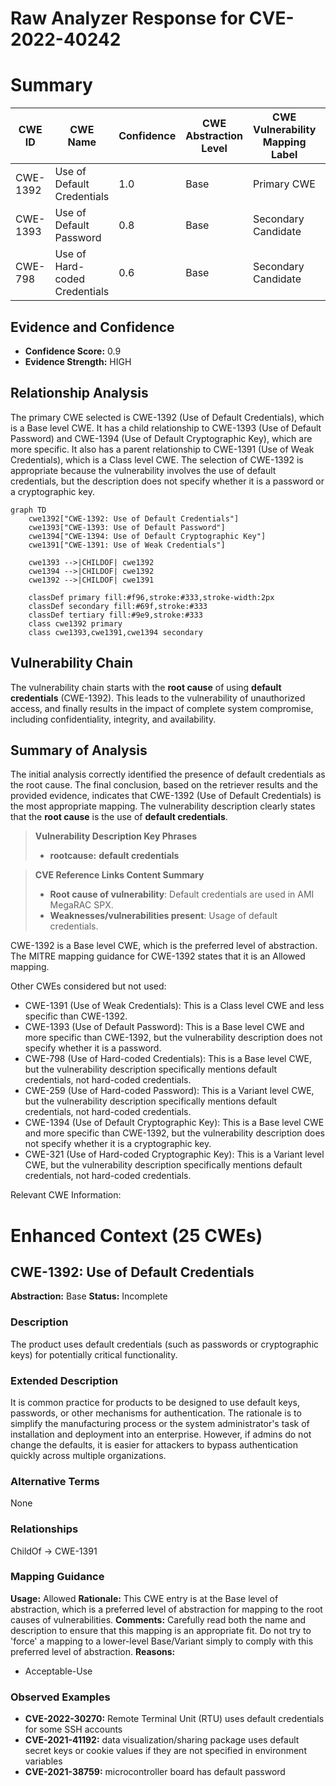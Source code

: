 # Raw Analyzer Response for CVE-2022-40242

# Summary
| CWE ID  | CWE Name                        | Confidence | CWE Abstraction Level | CWE Vulnerability Mapping Label | CWE-Vulnerability Mapping Notes |
|---------|---------------------------------|------------|-----------------------|---------------------------------|---------------------------------|
| CWE-1392 | Use of Default Credentials      | 1.0        | Base                  | Primary CWE                     | Allowed                         |
| CWE-1393 | Use of Default Password         | 0.8        | Base                  | Secondary Candidate             | Allowed                         |
| CWE-798  | Use of Hard-coded Credentials   | 0.6        | Base                  | Secondary Candidate             | Allowed                         |

## Evidence and Confidence

*   **Confidence Score:** 0.9
*   **Evidence Strength:** HIGH

## Relationship Analysis
The primary CWE selected is CWE-1392 (Use of Default Credentials), which is a Base level CWE. It has a child relationship to CWE-1393 (Use of Default Password) and CWE-1394 (Use of Default Cryptographic Key), which are more specific. It also has a parent relationship to CWE-1391 (Use of Weak Credentials), which is a Class level CWE. The selection of CWE-1392 is appropriate because the vulnerability involves the use of default credentials, but the description does not specify whether it is a password or a cryptographic key.

```mermaid
graph TD
    cwe1392["CWE-1392: Use of Default Credentials"]
    cwe1393["CWE-1393: Use of Default Password"]
    cwe1394["CWE-1394: Use of Default Cryptographic Key"]
    cwe1391["CWE-1391: Use of Weak Credentials"]

    cwe1393 -->|CHILDOF| cwe1392
    cwe1394 -->|CHILDOF| cwe1392
    cwe1392 -->|CHILDOF| cwe1391

    classDef primary fill:#f96,stroke:#333,stroke-width:2px
    classDef secondary fill:#69f,stroke:#333
    classDef tertiary fill:#9e9,stroke:#333
    class cwe1392 primary
    class cwe1393,cwe1391,cwe1394 secondary
```

## Vulnerability Chain
The vulnerability chain starts with the **root cause** of using **default credentials** (CWE-1392). This leads to the vulnerability of unauthorized access, and finally results in the impact of complete system compromise, including confidentiality, integrity, and availability.

## Summary of Analysis
The initial analysis correctly identified the presence of default credentials as the root cause. The final conclusion, based on the retriever results and the provided evidence, indicates that CWE-1392 (Use of Default Credentials) is the most appropriate mapping. The vulnerability description clearly states that the **root cause** is the use of **default credentials**.

> **Vulnerability Description Key Phrases**
> -   **rootcause:** **default credentials**

> **CVE Reference Links Content Summary**
> -   **Root cause of vulnerability**: Default credentials are used in AMI MegaRAC SPX.
> -   **Weaknesses/vulnerabilities present**: Usage of default credentials.

CWE-1392 is a Base level CWE, which is the preferred level of abstraction. The MITRE mapping guidance for CWE-1392 states that it is an Allowed mapping.

Other CWEs considered but not used:

*   CWE-1391 (Use of Weak Credentials): This is a Class level CWE and less specific than CWE-1392.
*   CWE-1393 (Use of Default Password): This is a Base level CWE and more specific than CWE-1392, but the vulnerability description does not specify whether it is a password.
*   CWE-798 (Use of Hard-coded Credentials): This is a Base level CWE, but the vulnerability description specifically mentions default credentials, not hard-coded credentials.
*   CWE-259 (Use of Hard-coded Password): This is a Variant level CWE, but the vulnerability description specifically mentions default credentials, not hard-coded credentials.
*   CWE-1394 (Use of Default Cryptographic Key): This is a Base level CWE and more specific than CWE-1392, but the vulnerability description does not specify whether it is a cryptographic key.
*   CWE-321 (Use of Hard-coded Cryptographic Key): This is a Variant level CWE, but the vulnerability description specifically mentions default credentials, not hard-coded credentials.

Relevant CWE Information:

# Enhanced Context (25 CWEs)

## CWE-1392: Use of Default Credentials
**Abstraction:** Base
**Status:** Incomplete

### Description
The product uses default credentials (such as passwords or cryptographic keys) for potentially critical functionality.

### Extended Description
It is common practice for products to be designed to use default keys, passwords, or other mechanisms for authentication. The rationale is to simplify the manufacturing process or the system administrator's task of installation and deployment into an enterprise. However, if admins do not change the defaults, it is easier for attackers to bypass authentication quickly across multiple organizations.

### Alternative Terms
None

### Relationships
ChildOf -> CWE-1391

### Mapping Guidance
**Usage:** Allowed
**Rationale:** This CWE entry is at the Base level of abstraction, which is a preferred level of abstraction for mapping to the root causes of vulnerabilities.
**Comments:** Carefully read both the name and description to ensure that this mapping is an appropriate fit. Do not try to 'force' a mapping to a lower-level Base/Variant simply to comply with this preferred level of abstraction.
**Reasons:**
- Acceptable-Use

### Observed Examples
-   **CVE-2022-30270:** Remote Terminal Unit (RTU) uses default credentials for some SSH accounts
-   **CVE-2021-41192:** data visualization/sharing package uses default secret keys or cookie values if they are not specified in environment variables
-   **CVE-2021-38759:** microcontroller board has default password
